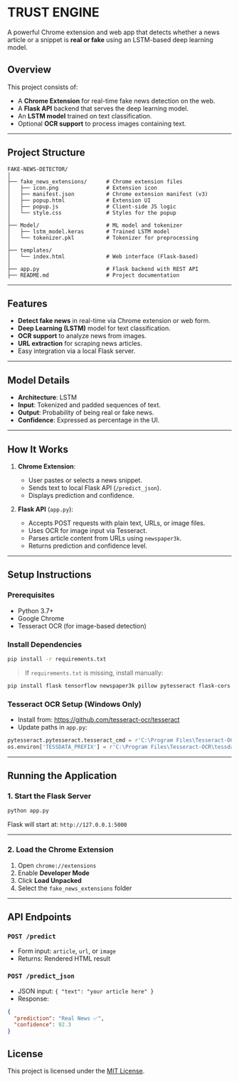 
# TRUST ENGINE

A powerful Chrome extension and web app that detects whether a news article or a snippet is **real or fake** using an LSTM-based deep learning model.

## Overview

This project consists of:
- A **Chrome Extension** for real-time fake news detection on the web.
- A **Flask API** backend that serves the deep learning model.
- An **LSTM model** trained on text classification.
- Optional **OCR support** to process images containing text.

---

##  Project Structure

```
FAKE-NEWS-DETECTOR/
│
├── fake_news_extensions/      # Chrome extension files
│   ├── icon.png               # Extension icon
│   ├── manifest.json          # Chrome extension manifest (v3)
│   ├── popup.html             # Extension UI
│   ├── popup.js               # Client-side JS logic
│   └── style.css              # Styles for the popup
│
├── Model/                     # ML model and tokenizer
│   ├── lstm_model.keras       # Trained LSTM model
│   └── tokenizer.pkl          # Tokenizer for preprocessing
│
├── templates/
│   └── index.html             # Web interface (Flask-based)
│
├── app.py                     # Flask backend with REST API
├── README.md                  # Project documentation
```

---

##  Features

-  **Detect fake news** in real-time via Chrome extension or web form.
-  **Deep Learning (LSTM)** model for text classification.
-  **OCR support** to analyze news from images.
-  **URL extraction** for scraping news articles.
-  Easy integration via a local Flask server.

---

##  Model Details

- **Architecture**: LSTM
- **Input**: Tokenized and padded sequences of text.
- **Output**: Probability of being real or fake news.
- **Confidence**: Expressed as percentage in the UI.

---

##  How It Works

1. **Chrome Extension**:
   - User pastes or selects a news snippet.
   - Sends text to local Flask API (`/predict_json`).
   - Displays prediction and confidence.

2. **Flask API** (`app.py`):
   - Accepts POST requests with plain text, URLs, or image files.
   - Uses OCR for image input via Tesseract.
   - Parses article content from URLs using `newspaper3k`.
   - Returns prediction and confidence level.

---

##  Setup Instructions

###  Prerequisites
- Python 3.7+
- Google Chrome
- Tesseract OCR (for image-based detection)

###  Install Dependencies

```bash
pip install -r requirements.txt
```

> If `requirements.txt` is missing, install manually:
```bash
pip install flask tensorflow newspaper3k pillow pytesseract flask-cors
```

###  Tesseract OCR Setup (Windows Only)

- Install from: https://github.com/tesseract-ocr/tesseract
- Update paths in `app.py`:
```python
pytesseract.pytesseract.tesseract_cmd = r'C:\Program Files\Tesseract-OCR\tesseract.exe'
os.environ['TESSDATA_PREFIX'] = r'C:\Program Files\Tesseract-OCR\tessdata'
```

---

##  Running the Application

### 1. Start the Flask Server

```bash
python app.py
```

Flask will start at: `http://127.0.0.1:5000`

---

### 2. Load the Chrome Extension

1. Open `chrome://extensions`
2. Enable **Developer Mode**
3. Click **Load Unpacked**
4. Select the `fake_news_extensions` folder

---

##  API Endpoints

### `POST /predict`

- Form input: `article`, `url`, or `image`
- Returns: Rendered HTML result

### `POST /predict_json`

- JSON input: `{ "text": "your article here" }`
- Response:
```json
{
  "prediction": "Real News ✅",
  "confidence": 92.3
}
```

##  License

This project is licensed under the [MIT License](LICENSE).
